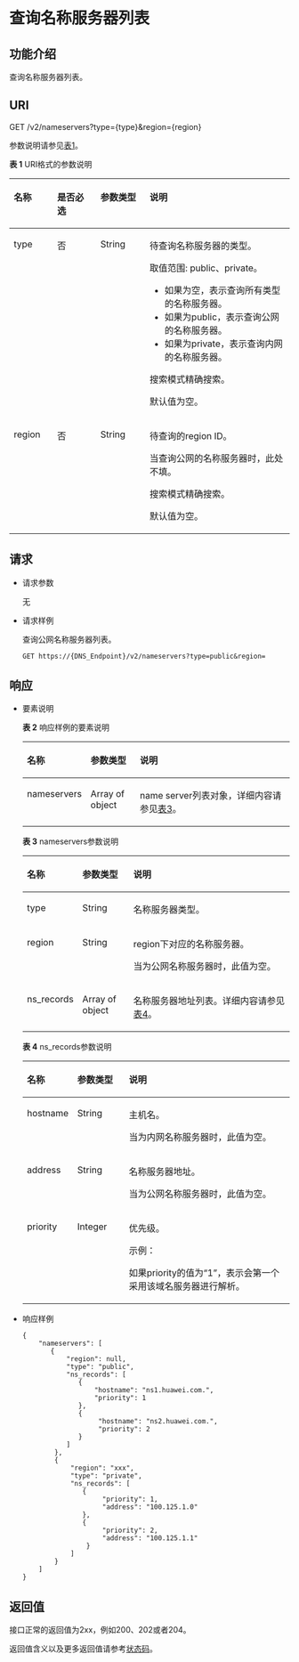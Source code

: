 # 查询名称服务器列表<a name="dns_api_69001"></a>

## 功能介绍<a name="section55898385"></a>

查询名称服务器列表。

## URI<a name="section33323423"></a>

GET /v2/nameservers?type=\{type\}&region=\{region\}

参数说明请参见[表1](#table14024165)。

**表 1**  URI格式的参数说明

<a name="table14024165"></a>
<table><thead align="left"><tr id="row26592044"><th class="cellrowborder" valign="top" width="15.459999999999999%" id="mcps1.2.5.1.1"><p id="p6471942"><a name="p6471942"></a><a name="p6471942"></a>名称</p>
</th>
<th class="cellrowborder" valign="top" width="15.459999999999999%" id="mcps1.2.5.1.2"><p id="p54465313"><a name="p54465313"></a><a name="p54465313"></a>是否必选</p>
</th>
<th class="cellrowborder" valign="top" width="17.53%" id="mcps1.2.5.1.3"><p id="p49614245"><a name="p49614245"></a><a name="p49614245"></a>参数类型</p>
</th>
<th class="cellrowborder" valign="top" width="51.55%" id="mcps1.2.5.1.4"><p id="p59330872"><a name="p59330872"></a><a name="p59330872"></a>说明</p>
</th>
</tr>
</thead>
<tbody><tr id="row4180202817472"><td class="cellrowborder" valign="top" width="15.459999999999999%" headers="mcps1.2.5.1.1 "><p id="p018017285477"><a name="p018017285477"></a><a name="p018017285477"></a>type</p>
</td>
<td class="cellrowborder" valign="top" width="15.459999999999999%" headers="mcps1.2.5.1.2 "><p id="p1318015282478"><a name="p1318015282478"></a><a name="p1318015282478"></a>否</p>
</td>
<td class="cellrowborder" valign="top" width="17.53%" headers="mcps1.2.5.1.3 "><p id="p20180192816474"><a name="p20180192816474"></a><a name="p20180192816474"></a>String</p>
</td>
<td class="cellrowborder" valign="top" width="51.55%" headers="mcps1.2.5.1.4 "><p id="p01801128184712"><a name="p01801128184712"></a><a name="p01801128184712"></a>待查询名称服务器的类型。</p>
<p id="p41263770114159"><a name="p41263770114159"></a><a name="p41263770114159"></a>取值范围: public、private。</p>
<a name="ul96311061517"></a><a name="ul96311061517"></a><ul id="ul96311061517"><li>如果为空，表示查询所有类型的名称服务器。</li><li>如果为public，表示查询公网的名称服务器。</li><li>如果为private，表示查询内网的名称服务器。</li></ul>
<p id="p89402038132417"><a name="p89402038132417"></a><a name="p89402038132417"></a>搜索模式精确搜索。</p>
<p id="p189098471136"><a name="p189098471136"></a><a name="p189098471136"></a>默认值为空。</p>
</td>
</tr>
<tr id="row13180428184718"><td class="cellrowborder" valign="top" width="15.459999999999999%" headers="mcps1.2.5.1.1 "><p id="p4180142811470"><a name="p4180142811470"></a><a name="p4180142811470"></a>region</p>
</td>
<td class="cellrowborder" valign="top" width="15.459999999999999%" headers="mcps1.2.5.1.2 "><p id="p118013280473"><a name="p118013280473"></a><a name="p118013280473"></a>否</p>
</td>
<td class="cellrowborder" valign="top" width="17.53%" headers="mcps1.2.5.1.3 "><p id="p11801028104711"><a name="p11801028104711"></a><a name="p11801028104711"></a>String</p>
</td>
<td class="cellrowborder" valign="top" width="51.55%" headers="mcps1.2.5.1.4 "><p id="p91801828124716"><a name="p91801828124716"></a><a name="p91801828124716"></a>待查询的region ID。</p>
<p id="p14556113785711"><a name="p14556113785711"></a><a name="p14556113785711"></a>当查询公网的名称服务器时，此处不填。</p>
<p id="p5217745192820"><a name="p5217745192820"></a><a name="p5217745192820"></a>搜索模式精确搜索。</p>
<p id="p1315013201584"><a name="p1315013201584"></a><a name="p1315013201584"></a>默认值为空。</p>
</td>
</tr>
</tbody>
</table>

## 请求<a name="section31475357"></a>

-   请求参数

    无

-   请求样例

    查询公网名称服务器列表。

    ```
    GET https://{DNS_Endpoint}/v2/nameservers?type=public&region=
    ```


## 响应<a name="section14842765"></a>

-   要素说明

    **表 2**  响应样例的要素说明

    <a name="table2534644119347"></a>
    <table><thead align="left"><tr id="row2134485619347"><th class="cellrowborder" valign="top" width="18.47%" id="mcps1.2.4.1.1"><p id="p5121175619347"><a name="p5121175619347"></a><a name="p5121175619347"></a>名称</p>
    </th>
    <th class="cellrowborder" valign="top" width="19.040000000000003%" id="mcps1.2.4.1.2"><p id="p5451156519347"><a name="p5451156519347"></a><a name="p5451156519347"></a>参数类型</p>
    </th>
    <th class="cellrowborder" valign="top" width="62.49%" id="mcps1.2.4.1.3"><p id="p5336061019347"><a name="p5336061019347"></a><a name="p5336061019347"></a>说明</p>
    </th>
    </tr>
    </thead>
    <tbody><tr id="row2724213119347"><td class="cellrowborder" valign="top" width="18.47%" headers="mcps1.2.4.1.1 "><p id="p5912903419347"><a name="p5912903419347"></a><a name="p5912903419347"></a>nameservers</p>
    </td>
    <td class="cellrowborder" valign="top" width="19.040000000000003%" headers="mcps1.2.4.1.2 "><p id="p2472241219347"><a name="p2472241219347"></a><a name="p2472241219347"></a>Array of object</p>
    </td>
    <td class="cellrowborder" valign="top" width="62.49%" headers="mcps1.2.4.1.3 "><p id="p64387025171923"><a name="p64387025171923"></a><a name="p64387025171923"></a>name server列表对象，详细内容请参见<a href="#table6912840114213">表3</a>。</p>
    </td>
    </tr>
    </tbody>
    </table>

    **表 3**  nameservers参数说明

    <a name="table6912840114213"></a>
    <table><thead align="left"><tr id="row14912340114211"><th class="cellrowborder" valign="top" width="18.47%" id="mcps1.2.4.1.1"><p id="p79131640154215"><a name="p79131640154215"></a><a name="p79131640154215"></a>名称</p>
    </th>
    <th class="cellrowborder" valign="top" width="19.33%" id="mcps1.2.4.1.2"><p id="p139131040154219"><a name="p139131040154219"></a><a name="p139131040154219"></a>参数类型</p>
    </th>
    <th class="cellrowborder" valign="top" width="62.2%" id="mcps1.2.4.1.3"><p id="p1991314064217"><a name="p1991314064217"></a><a name="p1991314064217"></a>说明</p>
    </th>
    </tr>
    </thead>
    <tbody><tr id="row19913540194219"><td class="cellrowborder" valign="top" width="18.47%" headers="mcps1.2.4.1.1 "><p id="p991334019425"><a name="p991334019425"></a><a name="p991334019425"></a>type</p>
    </td>
    <td class="cellrowborder" valign="top" width="19.33%" headers="mcps1.2.4.1.2 "><p id="p391312406424"><a name="p391312406424"></a><a name="p391312406424"></a>String</p>
    </td>
    <td class="cellrowborder" valign="top" width="62.2%" headers="mcps1.2.4.1.3 "><p id="p7913134064210"><a name="p7913134064210"></a><a name="p7913134064210"></a>名称服务器类型。</p>
    </td>
    </tr>
    <tr id="row14913134012427"><td class="cellrowborder" valign="top" width="18.47%" headers="mcps1.2.4.1.1 "><p id="p4913134017424"><a name="p4913134017424"></a><a name="p4913134017424"></a>region</p>
    </td>
    <td class="cellrowborder" valign="top" width="19.33%" headers="mcps1.2.4.1.2 "><p id="p1791364014217"><a name="p1791364014217"></a><a name="p1791364014217"></a>String</p>
    </td>
    <td class="cellrowborder" valign="top" width="62.2%" headers="mcps1.2.4.1.3 "><p id="p691314401428"><a name="p691314401428"></a><a name="p691314401428"></a>region下对应的名称服务器。</p>
    <p id="p1791354019428"><a name="p1791354019428"></a><a name="p1791354019428"></a>当为公网名称服务器时，此值为空。</p>
    </td>
    </tr>
    <tr id="row49131840134215"><td class="cellrowborder" valign="top" width="18.47%" headers="mcps1.2.4.1.1 "><p id="p891311406423"><a name="p891311406423"></a><a name="p891311406423"></a>ns_records</p>
    </td>
    <td class="cellrowborder" valign="top" width="19.33%" headers="mcps1.2.4.1.2 "><p id="p6913114012427"><a name="p6913114012427"></a><a name="p6913114012427"></a>Array of object</p>
    </td>
    <td class="cellrowborder" valign="top" width="62.2%" headers="mcps1.2.4.1.3 "><p id="p391384017427"><a name="p391384017427"></a><a name="p391384017427"></a>名称服务器地址列表。详细内容请参见<a href="#table3847447219326">表4</a>。</p>
    </td>
    </tr>
    </tbody>
    </table>

    **表 4**  ns\_records参数说明

    <a name="table3847447219326"></a>
    <table><thead align="left"><tr id="row3833649519326"><th class="cellrowborder" valign="top" width="18.47%" id="mcps1.2.4.1.1"><p id="p3493722219342"><a name="p3493722219342"></a><a name="p3493722219342"></a>名称</p>
    </th>
    <th class="cellrowborder" valign="top" width="19.33%" id="mcps1.2.4.1.2"><p id="p1134272819342"><a name="p1134272819342"></a><a name="p1134272819342"></a>参数类型</p>
    </th>
    <th class="cellrowborder" valign="top" width="62.2%" id="mcps1.2.4.1.3"><p id="p4634576219342"><a name="p4634576219342"></a><a name="p4634576219342"></a>说明</p>
    </th>
    </tr>
    </thead>
    <tbody><tr id="row3753895719326"><td class="cellrowborder" valign="top" width="18.47%" headers="mcps1.2.4.1.1 "><p id="p19222756195728"><a name="p19222756195728"></a><a name="p19222756195728"></a>hostname</p>
    </td>
    <td class="cellrowborder" valign="top" width="19.33%" headers="mcps1.2.4.1.2 "><p id="p13539398195728"><a name="p13539398195728"></a><a name="p13539398195728"></a>String</p>
    </td>
    <td class="cellrowborder" valign="top" width="62.2%" headers="mcps1.2.4.1.3 "><p id="p22949440195728"><a name="p22949440195728"></a><a name="p22949440195728"></a>主机名。</p>
    <p id="p4898103704118"><a name="p4898103704118"></a><a name="p4898103704118"></a>当为内网名称服务器时，此值为空。</p>
    </td>
    </tr>
    <tr id="row16468193674011"><td class="cellrowborder" valign="top" width="18.47%" headers="mcps1.2.4.1.1 "><p id="p4303156518517"><a name="p4303156518517"></a><a name="p4303156518517"></a>address</p>
    </td>
    <td class="cellrowborder" valign="top" width="19.33%" headers="mcps1.2.4.1.2 "><p id="p6300470318517"><a name="p6300470318517"></a><a name="p6300470318517"></a>String</p>
    </td>
    <td class="cellrowborder" valign="top" width="62.2%" headers="mcps1.2.4.1.3 "><p id="p310733418517"><a name="p310733418517"></a><a name="p310733418517"></a>名称服务器地址。</p>
    <p id="p1169244212401"><a name="p1169244212401"></a><a name="p1169244212401"></a>当为公网名称服务器时，此值为空。</p>
    </td>
    </tr>
    <tr id="row4963379019326"><td class="cellrowborder" valign="top" width="18.47%" headers="mcps1.2.4.1.1 "><p id="p20035160195728"><a name="p20035160195728"></a><a name="p20035160195728"></a>priority</p>
    </td>
    <td class="cellrowborder" valign="top" width="19.33%" headers="mcps1.2.4.1.2 "><p id="p12235287195728"><a name="p12235287195728"></a><a name="p12235287195728"></a>Integer</p>
    </td>
    <td class="cellrowborder" valign="top" width="62.2%" headers="mcps1.2.4.1.3 "><p id="p51534186195728"><a name="p51534186195728"></a><a name="p51534186195728"></a>优先级。</p>
    <p id="p63758461163042"><a name="p63758461163042"></a><a name="p63758461163042"></a>示例：</p>
    <p id="p19928749162855"><a name="p19928749162855"></a><a name="p19928749162855"></a>如果priority的值为“1”，表示会第一个采用该域名服务器进行解析。</p>
    </td>
    </tr>
    </tbody>
    </table>


-   响应样例

    ```
    {
        "nameservers": [
           {
               "region": null,
               "type": "public",
               "ns_records": [
                  {
                      "hostname": "ns1.huawei.com.",
                      "priority": 1
                  },
                  {
                       "hostname": "ns2.huawei.com.",
                       "priority": 2
                  }
               ]
            },
            {
                "region": "xxx",
                "type": "private",
                "ns_records": [
                   {
                        "priority": 1,
                        "address": "100.125.1.0"
                   },
                   {
                        "priority": 2,
                        "address": "100.125.1.1"
                    }
                ]
            }
        ]
    }
    
    ```


## 返回值<a name="section9249181042119"></a>

接口正常的返回值为2xx，例如200、202或者204。

返回值含义以及更多返回值请参考[状态码](状态码.md)。

